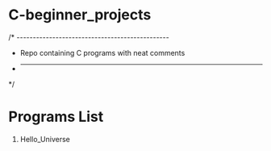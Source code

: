 # C-beginner_projects

/* -----------------------------------------------
 * Repo containing  C programs with neat comments
 * -----------------------------------------------
 */

# Programs List
1. Hello_Universe